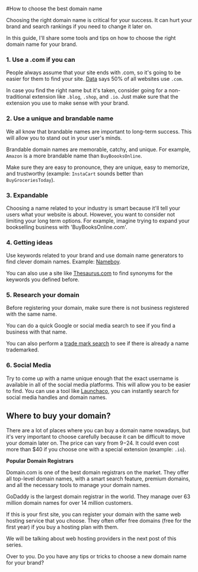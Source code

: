 #How to choose the best domain name

Choosing the right domain name is critical for your success. It can hurt your brand and search rankings if you need to change it later on.

In this guide, I'll share some tools and tips on how to choose the right domain name for your brand.

### 1. Use a .com if you can
People always assume that your site ends with .com, so it's going to be easier for them to find your site. [Data](https://w3techs.com/technologies/overview/top_level_domain) says 50% of all websites use `.com`.

In case you find the right name but it's taken, consider going for a non-traditional extension like `.blog`, `.shop`, and `.io`. Just make sure that the extension you use to make sense with your brand.

### 2. Use a unique and brandable name
We all know that brandable names are important to long-term success. This will allow you to stand out in your user's minds.

Brandable domain names are memorable, catchy, and unique. For example, `Amazon` is a more brandable name than `BuyBoooksOnline`.

Make sure they are easy to pronounce, they are unique, easy to memorize, and trustworthy (example: `InstaCart` sounds better than `BuyGroceriesToday`).

### 3. Expandable
Choosing a name related to your industry is smart because it'll tell your users what your website is about. However, you want to consider not limiting your long term options. For example, imagine trying to expand your bookselling business with 'BuyBooksOnline.com'.

### 4. Getting ideas
Use keywords related to your brand and use domain name generators to find clever domain names. Example: [Nameboy](https://www.nameboy.com/).

You can also use a site like [Thesaurus.com](http://www.thesaurus.com/) to find synonyms for the keywords you defined before.

### 5. Research your domain
Before registering your domain, make sure there is not business registered with the same name.

You can do a quick Google or social media search to see if you find a business with that name.

You can also perform a [trade mark search](https://www.uspto.gov/trademarks-application-process/search-trademark-database) to see if there is already a name trademarked.

### 6. Social Media
Try to come up with a name unique enough that the exact username is available in all of the social media platforms. This will allow you to be easier to find.
You can use a tool like [Launchaco](https://www.launchaco.com/name), you can instantly search for social media handles and domain names.

## Where to buy your domain?

There are a lot of places where you can buy a domain name nowadays, but it's very important to choose carefully because it can be difficult to move your domain later on.
The price can vary from $9-$24. It could even cost more than $40 if you choose one with a special extension (example: `.io`).

**Popular Domain Registrars**

Domain.com is one of the best domain registrars on the market. They offer all top-level domain names, with a smart search feature, premium domains, and all the necessary tools to manage your domain names.

GoDaddy is the largest domain registrar in the world. They manage over 63 million domain names for over 14 million customers.

If this is your first site, you can register your domain with the same web hosting service that you choose. They often offer free domains (free for the first year) if you buy a hosting plan with them.

We will be talking about web hosting providers in the next post of this series.

Over to you. Do you have any tips or tricks to choose a new domain name for your brand?